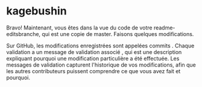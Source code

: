 # kagebushin
Bravo! Maintenant, vous êtes dans la vue du code de votre readme-editsbranche, qui est une copie de master. Faisons quelques modifications.

Sur GitHub, les modifications enregistrées sont appelées commits . Chaque validation a un message de validation associé , qui est une description expliquant pourquoi une modification particulière a été effectuée. Les messages de validation capturent l'historique de vos modifications, afin que les autres contributeurs puissent comprendre ce que vous avez fait et pourquoi.
